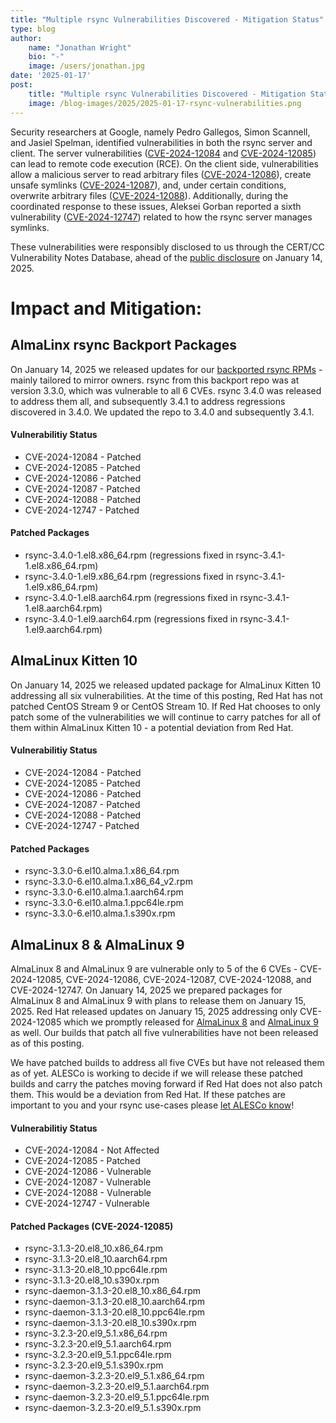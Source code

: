 ```yaml
---
title: "Multiple rsync Vulnerabilities Discovered - Mitigation Status"
type: blog
author: 
    name: "Jonathan Wright"
    bio: "-"
    image: /users/jonathan.jpg
date: '2025-01-17'
post:
    title: "Multiple rsync Vulnerabilities Discovered - Mitigation Status"
    image: /blog-images/2025/2025-01-17-rsync-vulnerabilities.png
---
```

Security researchers at Google, namely Pedro Gallegos, Simon Scannell, and Jasiel Spelman, identified vulnerabilities in both the rsync server and client. The server vulnerabilities ([CVE-2024-12084](https://access.redhat.com/security/cve/CVE-2024-12084) and [CVE-2024-12085](https://access.redhat.com/security/cve/CVE-2024-12085)) can lead to remote code execution (RCE). On the client side, vulnerabilities allow a malicious server to read arbitrary files ([CVE-2024-12086](https://access.redhat.com/security/cve/CVE-2024-12086)), create unsafe symlinks ([CVE-2024-12087](https://access.redhat.com/security/cve/CVE-2024-12087)), and, under certain conditions, overwrite arbitrary files ([CVE-2024-12088](https://access.redhat.com/security/cve/CVE-2024-12088)). Additionally, during the coordinated response to these issues, Aleksei Gorban reported a sixth vulnerability ([CVE-2024-12747](https://access.redhat.com/security/cve/CVE-2024-12747)) related to how the rsync server manages symlinks.

These vulnerabilities were responsibly disclosed to us through the CERT/CC Vulnerability Notes Database, ahead of the [public disclosure](https://www.kb.cert.org/vuls/id/952657) on January 14, 2025.

# Impact and Mitigation:

## AlmaLinx rsync Backport Packages
On January 14, 2025 we released updates for our [backported rsync RPMs](https://wiki.almalinux.org/Mirrors.html) - mainly tailored to mirror owners.  rsync from this backport repo was at version 3.3.0, which was vulnerable to all 6 CVEs.  rsync 3.4.0 was released to address them all, and subsequently 3.4.1 to address regressions discovered in 3.4.0.  We updated the repo to 3.4.0 and subsequently 3.4.1.

#### Vulnerabilitiy Status
* CVE-2024-12084 - Patched
* CVE-2024-12085 - Patched
* CVE-2024-12086 - Patched
* CVE-2024-12087 - Patched
* CVE-2024-12088 - Patched
* CVE-2024-12747 - Patched

#### Patched Packages
* rsync-3.4.0-1.el8.x86_64.rpm (regressions fixed in rsync-3.4.1-1.el8.x86_64.rpm)
* rsync-3.4.0-1.el9.x86_64.rpm (regressions fixed in rsync-3.4.1-1.el9.x86_64.rpm)
* rsync-3.4.0-1.el8.aarch64.rpm (regressions fixed in rsync-3.4.1-1.el8.aarch64.rpm)
* rsync-3.4.0-1.el9.aarch64.rpm (regressions fixed in rsync-3.4.1-1.el9.aarch64.rpm)

## AlmaLinux Kitten 10
On January 14, 2025 we released updated package for AlmaLinux Kitten 10 addressing all six vulnerabilities.  At the time of this posting, Red Hat has not patched CentOS Stream 9 or CentOS Stream 10.  If Red Hat chooses to only patch some of the vulnerabilities we will continue to carry patches for all of them within AlmaLinux Kitten 10 - a potential deviation from Red Hat.

#### Vulnerabilitiy Status
* CVE-2024-12084 - Patched
* CVE-2024-12085 - Patched
* CVE-2024-12086 - Patched
* CVE-2024-12087 - Patched
* CVE-2024-12088 - Patched
* CVE-2024-12747 - Patched

#### Patched Packages
* rsync-3.3.0-6.el10.alma.1.x86_64.rpm
* rsync-3.3.0-6.el10.alma.1.x86_64_v2.rpm
* rsync-3.3.0-6.el10.alma.1.aarch64.rpm
* rsync-3.3.0-6.el10.alma.1.ppc64le.rpm
* rsync-3.3.0-6.el10.alma.1.s390x.rpm

## AlmaLinux 8 & AlmaLinux 9
AlmaLinux 8 and AlmaLinux 9 are vulnerable only to 5 of the 6 CVEs - CVE-2024-12085, CVE-2024-12086, CVE-2024-12087, CVE-2024-12088, and CVE-2024-12747.  On January 14, 2025 we prepared packages for AlmaLinux 8 and AlmaLinux 9 with plans to release them on January 15, 2025.  Red Hat released updates on January 15, 2025 addressing only CVE-2024-12085 which we promptly released for [AlmaLinux 8](https://errata.almalinux.org/8/ALSA-2025-0325.html) and [AlmaLinux 9](https://errata.almalinux.org/9/ALSA-2025-0324.html) as well.  Our builds that patch all five vulnerabilities have not been released as of this posting.

We have patched builds to address all five CVEs but have not released them as of yet.  ALESCo is working to decide if we will release these patched builds and carry the patches moving forward if Red Hat does not also patch them.  This would be a deviation from Red Hat.  If these patches are important to you and your rsync use-cases please [let ALESCo know](https://chat.almalinux.org/almalinux/channels/alesco)!

#### Vulnerabilitiy Status
* CVE-2024-12084 - Not Affected
* CVE-2024-12085 - Patched
* CVE-2024-12086 - Vulnerable
* CVE-2024-12087 - Vulnerable
* CVE-2024-12088 - Vulnerable
* CVE-2024-12747 - Vulnerable

#### Patched Packages (CVE-2024-12085)
* rsync-3.1.3-20.el8_10.x86_64.rpm
* rsync-3.1.3-20.el8_10.aarch64.rpm
* rsync-3.1.3-20.el8_10.ppc64le.rpm
* rsync-3.1.3-20.el8_10.s390x.rpm
* rsync-daemon-3.1.3-20.el8_10.x86_64.rpm
* rsync-daemon-3.1.3-20.el8_10.aarch64.rpm
* rsync-daemon-3.1.3-20.el8_10.ppc64le.rpm
* rsync-daemon-3.1.3-20.el8_10.s390x.rpm
* rsync-3.2.3-20.el9_5.1.x86_64.rpm
* rsync-3.2.3-20.el9_5.1.aarch64.rpm
* rsync-3.2.3-20.el9_5.1.ppc64le.rpm
* rsync-3.2.3-20.el9_5.1.s390x.rpm
* rsync-daemon-3.2.3-20.el9_5.1.x86_64.rpm
* rsync-daemon-3.2.3-20.el9_5.1.aarch64.rpm
* rsync-daemon-3.2.3-20.el9_5.1.ppc64le.rpm
* rsync-daemon-3.2.3-20.el9_5.1.s390x.rpm
